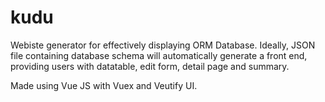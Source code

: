 # kudu
Webiste generator for effectively displaying ORM Database. 
Ideally, JSON file containing database schema will automatically generate a front end, 
providing users with datatable, edit form, detail page and summary.

Made using Vue JS with Vuex and Veutify UI.

